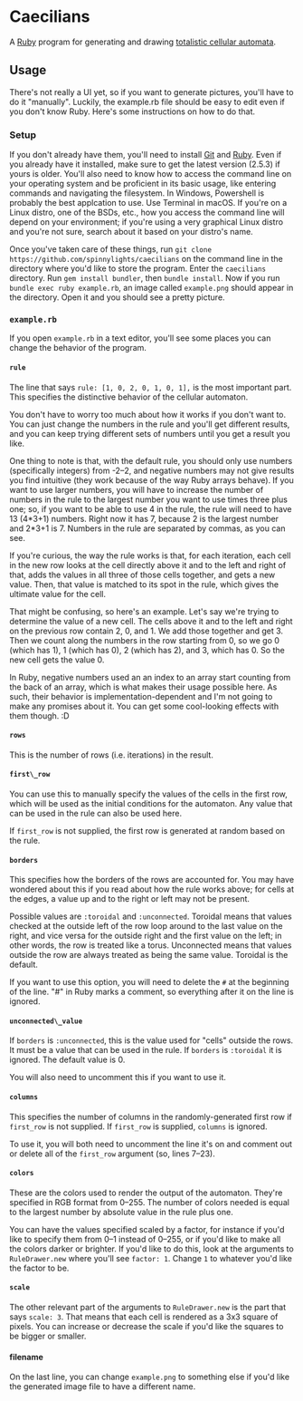 # Caecilians

A [Ruby](https://www.ruby-lang.org/) program for generating and drawing [totalistic cellular
automata](https://en.wikipedia.org/wiki/Cellular_automaton#Totalistic).

## Usage

There's not really a UI yet, so if you want to generate pictures,
you'll have to do it "manually". Luckily, the example.rb file
should be easy to edit even if you don't know Ruby. Here's some
instructions on how to do that.

### Setup

If you don't already have them, you'll need to install
[Git](https://git-scm.com/book/en/v2/Getting-Started-Installing-Git)
and
[Ruby](https://www.ruby-lang.org/en/documentation/installation/).
Even if you already have it installed, make sure to get the
latest version (2.5.3) if yours is older.  You'll also need to
know how to access the command line on your operating system and
be proficient in its basic usage, like entering commands and
navigating the filesystem. In Windows, Powershell is probably the
best applcation to use. Use Terminal in macOS. If you're on a
Linux distro, one of the BSDs, etc., how you access the command
line will depend on your environment; if you're using a very
graphical Linux distro and you're not sure, search about it based
on your distro's name.

Once you've taken care of these things, run `git clone
https://github.com/spinnylights/caecilians` on the command line
in the directory where you'd like to store the program. Enter the
`caecilians` directory. Run `gem install bundler`, then `bundle
install`. Now if you run `bundle exec ruby example.rb`, an image
called `example.png` should appear in the directory. Open it and
you should see a pretty picture.

### `example.rb`

If you open `example.rb` in a text editor, you'll see some places
you can change the behavior of the program.

#### `rule`

The line that says `rule: [1, 0, 2, 0, 1, 0, 1],` is the most
important part. This specifies the distinctive behavior of the
cellular automaton.

You don't have to worry too much about how it works if you don't
want to. You can just change the numbers in the rule and you'll
get different results, and you can keep trying different sets of
numbers until you get a result you like.

One thing to note is that, with the default rule, you should only
use numbers (specifically integers) from -2–2, and negative
numbers may not give results you find intuitive (they work
because of the way Ruby arrays behave). If you want to use larger
numbers, you will have to increase the number of numbers in the
rule to the largest number you want to use times three plus one; so, if you
want to be able to use 4 in the rule, the rule will need to have
13 (4\*3+1) numbers. Right now it has 7, because 2 is the largest
number and 2\*3+1 is 7. Numbers in the rule are separated by
commas, as you can see.

If you're curious, the way the rule works is that, for each
iteration, each cell in the new row looks at the cell directly
above it and to the left and right of that, adds the values in
all three of those cells together, and gets a new value. Then,
that value is matched to its spot in the rule, which gives the
ultimate value for the cell.

That might be confusing, so here's an example. Let's say we're
trying to determine the value of a new cell. The cells above it
and to the left and right on the previous row contain 2, 0, and
1\. We add those together and get 3. Then we count along the
numbers in the row starting from 0, so we go 0 (which has 1), 1 (which has
0), 2 (which has 2), and 3, which has 0. So the new cell gets the
value 0.

In Ruby, negative numbers used an an index to an array start
counting from the back of an array, which is what makes their
usage possible here. As such, their behavior is
implementation-dependent and I'm not going to make any promises
about it. You can get some cool-looking effects with them though.
:D

#### `rows`

This is the number of rows (i.e. iterations) in the result.

#### `first\_row`

You can use this to manually specify the values of the cells in
the first row, which will be used as the initial conditions for
the automaton. Any value that can be used in the rule can also be
used here.

If `first_row` is not supplied, the first row is generated at
random based on the rule.

#### `borders`

This specifies how the borders of the rows are accounted for. You
may have wondered about this if you read about how the rule works
above; for cells at the edges, a value up and to the right or
left may not be present.

Possible values are `:toroidal` and `:unconnected`. Toroidal
means that values checked at the outside left of the row loop
around to the last value on the right, and vice versa for the
outside right and the first value on the left; in other words,
the row is treated like a torus. Unconnected means that values
outside the row are always treated as being the same value.
Toroidal is the default.

If you want to use this option, you will need to delete the `#`
at the beginning of the line. "#" in Ruby marks a comment, so
everything after it on the line is ignored.

#### `unconnected\_value`

If `borders` is `:unconnected`, this is the value used for
"cells" outside the rows. It must be a value that can be used in
the rule. If `borders` is `:toroidal` it is ignored. The default
value is 0.

You will also need to uncomment this if you want to use it.

#### `columns`

This specifies the number of columns in the randomly-generated
first row if `first_row` is not supplied. If `first_row` is
supplied, `columns` is ignored.

To use it, you will both need to uncomment the line it's on and
comment out or delete all of the `first_row` argument (so, lines
7–23).

#### `colors`

These are the colors used to render the output of the automaton.
They're specified in RGB format from 0–255. The number of colors needed is
equal to the largest number by absolute value in the rule plus one.

You can have the values specified scaled by a factor, for
instance if you'd like to specify them from 0–1 instead of 0–255,
or if you'd like to make all the colors darker or brighter. If
you'd like to do this, look at the arguments to `RuleDrawer.new`
where you'll see `factor: 1`. Change `1` to whatever you'd like
the factor to be.

#### `scale`

The other relevant part of the arguments to `RuleDrawer.new` is
the part that says `scale: 3`. That means that each cell is
rendered as a 3x3 square of pixels. You can increase or decrease
the scale if you'd like the squares to be bigger or smaller.

#### filename

On the last line, you can change `example.png` to something else
if you'd like the generated image file to have a different name.
